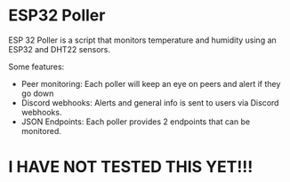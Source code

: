# ESP32 Poller
ESP 32 Poller is a script that monitors temperature and humidity using an ESP32 and DHT22 sensors.

Some features:
  - Peer monitoring: Each poller will keep an eye on peers and alert if they go down
  - Discord webhooks: Alerts and general info is sent to users via Discord webhooks.
  - JSON Endpoints: Each poller provides 2 endpoints that can be monitored.


# I HAVE NOT TESTED THIS YET!!!
